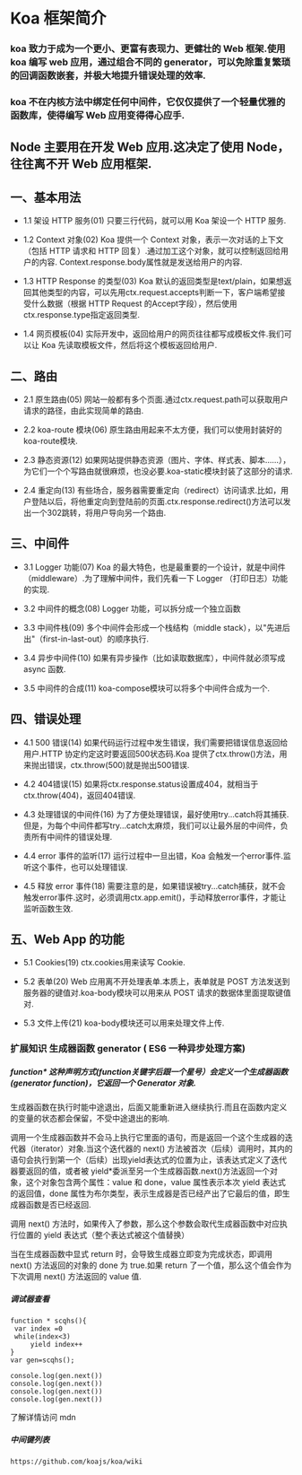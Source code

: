 # Koa 框架简介

### koa 致力于成为一个更小、更富有表现力、更健壮的 Web 框架.使用 koa 编写 web 应用，通过组合不同的 generator，可以免除重复繁琐的回调函数嵌套，并极大地提升错误处理的效率.

### koa 不在内核方法中绑定任何中间件，它仅仅提供了一个轻量优雅的函数库，使得编写 Web 应用变得得心应手.

## Node 主要用在开发 Web 应用.这决定了使用 Node，往往离不开 Web 应用框架.

## 一、基本用法
- 1.1 架设 HTTP 服务(01)
只要三行代码，就可以用 Koa 架设一个 HTTP 服务.

- 1.2 Context 对象(02)
Koa 提供一个 Context 对象，表示一次对话的上下文（包括 HTTP 请求和 HTTP 回复）.通过加工这个对象，就可以控制返回给用户的内容.
Context.response.body属性就是发送给用户的内容.

- 1.3 HTTP Response 的类型(03)
Koa 默认的返回类型是text/plain，如果想返回其他类型的内容，可以先用ctx.request.accepts判断一下，客户端希望接受什么数据（根据 HTTP Request 的Accept字段），然后使用ctx.response.type指定返回类型.

- 1.4 网页模板(04)
实际开发中，返回给用户的网页往往都写成模板文件.我们可以让 Koa 先读取模板文件，然后将这个模板返回给用户.

## 二、路由
- 2.1 原生路由(05)
网站一般都有多个页面.通过ctx.request.path可以获取用户请求的路径，由此实现简单的路由.

- 2.2 koa-route 模块(06)
原生路由用起来不太方便，我们可以使用封装好的koa-route模块.

- 2.3 静态资源(12)
如果网站提供静态资源（图片、字体、样式表、脚本......），为它们一个个写路由就很麻烦，也没必要.koa-static模块封装了这部分的请求.

- 2.4 重定向(13)
有些场合，服务器需要重定向（redirect）访问请求.比如，用户登陆以后，将他重定向到登陆前的页面.ctx.response.redirect()方法可以发出一个302跳转，将用户导向另一个路由.

## 三、中间件
- 3.1 Logger 功能(07)
Koa 的最大特色，也是最重要的一个设计，就是中间件（middleware）.为了理解中间件，我们先看一下 Logger （打印日志）功能的实现.

- 3.2 中间件的概念(08)
 Logger 功能，可以拆分成一个独立函数

- 3.3 中间件栈(09)
多个中间件会形成一个栈结构（middle stack），以"先进后出"（first-in-last-out）的顺序执行.

- 3.4 异步中间件(10)
如果有异步操作（比如读取数据库），中间件就必须写成 async 函数.

- 3.5 中间件的合成(11)
koa-compose模块可以将多个中间件合成为一个.

## 四、错误处理

- 4.1 500 错误(14)
如果代码运行过程中发生错误，我们需要把错误信息返回给用户.HTTP 协定约定这时要返回500状态码.Koa 提供了ctx.throw()方法，用来抛出错误，ctx.throw(500)就是抛出500错误.

- 4.2 404错误(15)
如果将ctx.response.status设置成404，就相当于ctx.throw(404)，返回404错误.

- 4.3 处理错误的中间件(16)
为了方便处理错误，最好使用try...catch将其捕获.但是，为每个中间件都写try...catch太麻烦，我们可以让最外层的中间件，负责所有中间件的错误处理.

- 4.4 error 事件的监听(17)
运行过程中一旦出错，Koa 会触发一个error事件.监听这个事件，也可以处理错误.

- 4.5 释放 error 事件(18)
需要注意的是，如果错误被try...catch捕获，就不会触发error事件.这时，必须调用ctx.app.emit()，手动释放error事件，才能让监听函数生效.

## 五、Web App 的功能
- 5.1 Cookies(19)
ctx.cookies用来读写 Cookie.

- 5.2 表单(20)
Web 应用离不开处理表单.本质上，表单就是 POST 方法发送到服务器的键值对.koa-body模块可以用来从 POST 请求的数据体里面提取键值对.

- 5.3 文件上传(21)
koa-body模块还可以用来处理文件上传.


### 扩展知识 生成器函数 generator ( ES6 一种异步处理方案)

##### function* 这种声明方式(function关键字后跟一个星号）会定义一个生成器函数 (generator function)，它返回一个  Generator  对象.

生成器函数在执行时能中途退出，后面又能重新进入继续执行.而且在函数内定义的变量的状态都会保留，不受中途退出的影响.

调用一个生成器函数并不会马上执行它里面的语句，而是返回一个这个生成器的迭代器（iterator）对象.当这个迭代器的 next() 方法被首次（后续）调用时，其内的语句会执行到第一个（后续）出现yield表达式的位置为止，该表达式定义了迭代器要返回的值，或者被 yield*委派至另一个生成器函数.next()方法返回一个对象，这个对象包含两个属性：value 和 done，value 属性表示本次 yield 表达式的返回值，done 属性为布尔类型，表示生成器是否已经产出了它最后的值，即生成器函数是否已经返回.

调用 next() 方法时，如果传入了参数，那么这个参数会取代生成器函数中对应执行位置的 yield 表达式（整个表达式被这个值替换）

当在生成器函数中显式 return 时，会导致生成器立即变为完成状态，即调用 next() 方法返回的对象的 done 为 true.如果 return 了一个值，那么这个值会作为下次调用 next() 方法返回的 value 值.

##### 调试器查看
```
function * scqhs(){
 var index =0
 while(index<3)
     yield index++
}
var gen=scqhs();

console.log(gen.next())
console.log(gen.next())
console.log(gen.next())
console.log(gen.next())
```
了解详情访问 mdn

##### 中间键列表
```
https://github.com/koajs/koa/wiki
```
